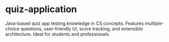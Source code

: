 # quiz-application
Java-based quiz app testing knowledge in CS concepts. Features multiple-choice questions, user-friendly UI, score tracking, and extensible architecture. Ideal for students and professionals.
